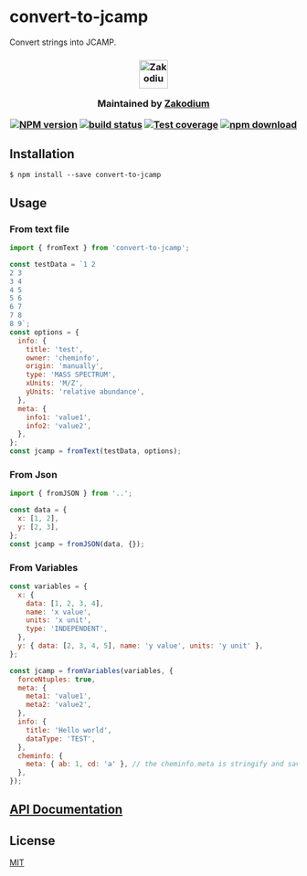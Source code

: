# convert-to-jcamp

Convert strings into JCAMP.

<h3 align="center">

  <a href="https://www.zakodium.com">
    <img src="https://www.zakodium.com/brand/zakodium-logo-white.svg" width="50" alt="Zakodium logo" />
  </a>

  <p>
    Maintained by <a href="https://www.zakodium.com">Zakodium</a>
  </p>

[![NPM version][npm-image]][npm-url]
[![build status][travis-image]][travis-url]
[![Test coverage][codecov-image]][codecov-url]
[![npm download][download-image]][download-url]

</h3>

## Installation

`$ npm install --save convert-to-jcamp`

## Usage

### From text file

```js
import { fromText } from 'convert-to-jcamp';

const testData = `1 2
2 3
3 4
4 5
5 6
6 7
7 8
8 9`;
const options = {
  info: {
    title: 'test',
    owner: 'cheminfo',
    origin: 'manually',
    type: 'MASS SPECTRUM',
    xUnits: 'M/Z',
    yUnits: 'relative abundance',
  },
  meta: {
    info1: 'value1',
    info2: 'value2',
  },
};
const jcamp = fromText(testData, options);
```

### From Json

```js
import { fromJSON } from '..';

const data = {
  x: [1, 2],
  y: [2, 3],
};
const jcamp = fromJSON(data, {});
```

### From Variables

```js
const variables = {
  x: {
    data: [1, 2, 3, 4],
    name: 'x value',
    units: 'x unit',
    type: 'INDEPENDENT',
  },
  y: { data: [2, 3, 4, 5], name: 'y value', units: 'y unit' },
};

const jcamp = fromVariables(variables, {
  forceNtuples: true,
  meta: {
    meta1: 'value1',
    meta2: 'value2',
  },
  info: {
    title: 'Hello world',
    dataType: 'TEST',
  },
  cheminfo: {
    meta: { ab: 1, cd: 'a' }, // the cheminfo.meta is stringify and saved in ##$ORG.CHEMINFO.META LDR
  },
});
```

## [API Documentation](https://cheminfo-js.github.io/convert-to-jcamp/)

## License

[MIT](./LICENSE)

[npm-image]: https://img.shields.io/npm/v/convert-to-jcamp.svg?style=flat-square
[npm-url]: https://npmjs.org/package/convert-to-jcamp
[travis-image]: https://img.shields.io/travis/cheminfo-js/convert-to-jcamp/master.svg?style=flat-square
[travis-url]: https://travis-ci.org/cheminfo-js/convert-to-jcamp
[codecov-image]: https://img.shields.io/codecov/c/github/cheminfo-js/convert-to-jcamp.svg?style=flat-square
[codecov-url]: https://codecov.io/gh/cheminfo-js/convert-to-jcamp
[download-image]: https://img.shields.io/npm/dm/convert-to-jcamp.svg?style=flat-square
[download-url]: https://npmjs.org/package/convert-to-jcamp
